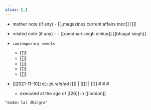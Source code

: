 ```yaml
---
alias: [,]
---
```

- mother note (if any)
		- [[_magazines current affairs moc]] [[]]
- related note (if any) -
		- [[ramdhari singh dinkar]] [[bhagat singh]]
- `contemporary events`
	- [[]]
	- [[]]
	- [[]]
	- [[]]
	- [[]]

- [[2021-11-10]]  `05:20` _related_ [[]] | [[]] | [[]] # # #
	- executed at the age of [[26]] in [[london]]

```query
"madan lal dhingra"
```